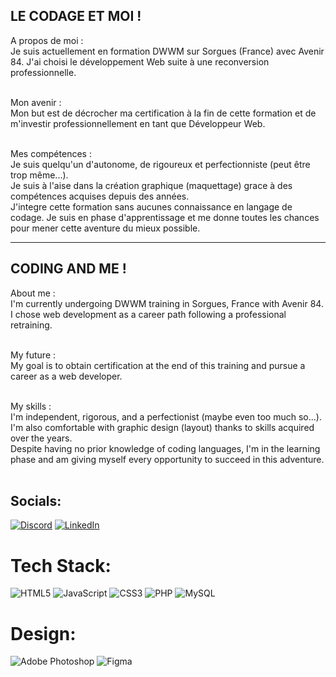 ## LE CODAGE ET MOI ! <BR>

A propos de moi :<BR>
Je suis actuellement en formation DWWM sur Sorgues (France) avec Avenir 84. J'ai choisi le développement Web suite à une reconversion professionnelle. <BR><BR>
  
Mon avenir : <BR>
Mon but est de décrocher ma certification à la fin de cette formation et de m'investir professionnellement en tant que Développeur Web.<BR><BR>
  
Mes compétences :<BR>
Je suis quelqu'un d'autonome, de rigoureux et perfectionniste (peut être trop même...). <BR>
Je suis à l'aise dans la création graphique (maquettage) grace à des compétences acquises depuis des années. <BR>
J'integre cette formation sans aucunes connaissance en langage de codage. Je suis en phase d'apprentissage et me donne toutes les chances pour mener cette aventure du mieux possible.<BR>
  
-----------------------------------------------------------------------------------------------------------------------------------------------------------------------

## CODING AND ME ! <BR>

About me :<BR>
I'm currently undergoing DWWM training in Sorgues, France with Avenir 84. I chose web development as a career path following a professional retraining. <BR><BR>

My future : <BR>
My goal is to obtain certification at the end of this training and pursue a career as a web developer. <BR><BR>

My skills : <BR>
I'm independent, rigorous, and a perfectionist (maybe even too much so...). <BR>
I'm also comfortable with graphic design (layout) thanks to skills acquired over the years. <BR>
Despite having no prior knowledge of coding languages, I'm in the learning phase and am giving myself every opportunity to succeed in this adventure.<BR><BR>

## Socials:
[![Discord](https://img.shields.io/badge/Discord-%237289DA.svg?logo=discord&logoColor=white)](https://discord.com/users/Fab_Rom_13#5024) [![LinkedIn](https://img.shields.io/badge/LinkedIn-%230077B5.svg?logo=linkedin&logoColor=white)](https://linkedin.com/in/https://www.linkedin.com/in/XXXXX/) 

#  Tech Stack:
![HTML5](https://img.shields.io/badge/html5-%23E34F26.svg?style=for-the-badge&logo=html5&logoColor=white) ![JavaScript](https://img.shields.io/badge/javascript-%23323330.svg?style=for-the-badge&logo=javascript&logoColor=%23F7DF1E) ![CSS3](https://img.shields.io/badge/css3-%231572B6.svg?style=for-the-badge&logo=css3&logoColor=white) ![PHP](https://img.shields.io/badge/php-%23777BB4.svg?style=for-the-badge&logo=php&logoColor=white) ![MySQL](https://img.shields.io/badge/mysql-%2300f.svg?style=for-the-badge&logo=mysql&logoColor=white)
  
  # Design:
 ![Adobe Photoshop](https://img.shields.io/badge/adobephotoshop-%2331A8FF.svg?style=for-the-badge&logo=adobephotoshop&logoColor=white) 	![Figma](https://img.shields.io/badge/figma-%23F24E1E.svg?style=for-the-badge&logo=figma&logoColor=white)
